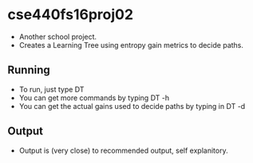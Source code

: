 # cse440fs16proj02
* Another school project.
* Creates a Learning Tree using entropy gain metrics to decide paths.

## Running
* To run, just type DT <filename>
* You can get more commands by typing DT -h
* You can get the actual gains used to decide paths by typing in DT <filename> -d

## Output
* Output is (very close) to recommended output, self explanitory.